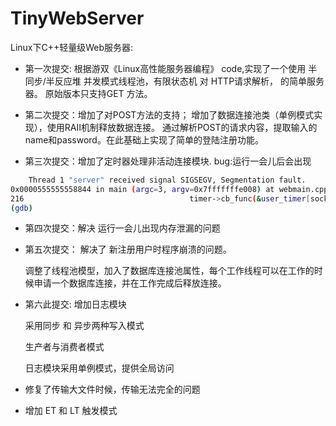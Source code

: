 # TinyWebServer

Linux下C++轻量级Web服务器:

- 第一次提交: 根据游双《Linux高性能服务器编程》 code,实现了一个使用 半同步/半反应堆 并发模式线程池，有限状态机 对 HTTP请求解析， 的简单服务器。
    原始版本只支持GET 方法。

- 第二次提交：增加了对POST方法的支持； 增加了数据连接池类（单例模式实现），使用RAII机制释放数据连接。 通过解析POST的请求内容，提取输入的name和password。在此基础上实现了简单的登陆注册功能。

- 第三次提交：增加了定时器处理非活动连接模块. bug:运行一会儿后会出现

```bash
    Thread 1 "server" received signal SIGSEGV, Segmentation fault.
0x0000555555558844 in main (argc=3, argv=0x7fffffffe008) at webmain.cpp:216
216                                     timer->cb_func(&user_timer[sockfd]);
(gdb)
```

- 第四次提交：解决 运行一会儿出现内存泄漏的问题

- 第五次提交： 解决了 新注册用户时程序崩溃的问题。

    调整了线程池模型，加入了数据库连接池属性，每个工作线程可以在工作的时候申请一个数据库连接，并在工作完成后释放连接。

- 第六此提交: 增加日志模块

    采用同步 和 异步两种写入模式

    生产者与消费者模式

    日志模块采用单例模式，提供全局访问




- 修复了传输大文件时候，传输无法完全的问题

- 增加 ET 和 LT 触发模式